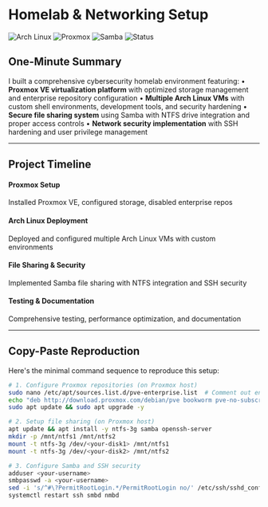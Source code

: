 # Homelab & Networking Setup

![Arch Linux](https://img.shields.io/badge/Arch_Linux-1793D1?style=flat&logo=arch-linux&logoColor=white) ![Proxmox](https://img.shields.io/badge/Proxmox-E57000?style=flat&logo=proxmox&logoColor=white) ![Samba](https://img.shields.io/badge/Samba-CC3A3B?style=flat&logo=samba&logoColor=white) ![Status](https://img.shields.io/badge/Status-Completed-success)

## One-Minute Summary

I built a comprehensive cybersecurity homelab environment featuring:
• **Proxmox VE virtualization platform** with optimized storage management and enterprise repository configuration
• **Multiple Arch Linux VMs** with custom shell environments, development tools, and security hardening
• **Secure file sharing system** using Samba with NTFS drive integration and proper access controls
• **Network security implementation** with SSH hardening and user privilege management

---

## Project Timeline

<div class="timeline">
  <div class="timeline-item">
    <div class="timeline-marker"></div>
    <div class="timeline-content">
      <h4>Proxmox Setup</h4>
      <p>Installed Proxmox VE, configured storage, disabled enterprise repos</p>
    </div>
  </div>
  <div class="timeline-item">
    <div class="timeline-marker"></div>
    <div class="timeline-content">
      <h4>Arch Linux Deployment</h4>
      <p>Deployed and configured multiple Arch Linux VMs with custom environments</p>
    </div>
  </div>
  <div class="timeline-item">
    <div class="timeline-marker"></div>
    <div class="timeline-content">
      <h4>File Sharing & Security</h4>
      <p>Implemented Samba file sharing with NTFS integration and SSH security</p>
    </div>
  </div>
  <div class="timeline-item">
    <div class="timeline-marker"></div>
    <div class="timeline-content">
      <h4>Testing & Documentation</h4>
      <p>Comprehensive testing, performance optimization, and documentation</p>
    </div>
  </div>
</div>

---

## Copy-Paste Reproduction

Here's the minimal command sequence to reproduce this setup:

```bash
# 1. Configure Proxmox repositories (on Proxmox host)
sudo nano /etc/apt/sources.list.d/pve-enterprise.list  # Comment out enterprise repo
echo "deb http://download.proxmox.com/debian/pve bookworm pve-no-subscription" | sudo tee /etc/apt/sources.list.d/pve-no-subscription.list
sudo apt update && sudo apt upgrade -y

# 2. Setup file sharing (on Proxmox host)
apt update && apt install -y ntfs-3g samba openssh-server
mkdir -p /mnt/ntfs1 /mnt/ntfs2
mount -t ntfs-3g /dev/<your-disk1> /mnt/ntfs1
mount -t ntfs-3g /dev/<your-disk2> /mnt/ntfs2

# 3. Configure Samba and SSH security
adduser <your-username>
smbpasswd -a <your-username>
sed -i 's/^#\?PermitRootLogin.*/PermitRootLogin no/' /etc/ssh/sshd_config
systemctl restart ssh smbd nmbd
```

